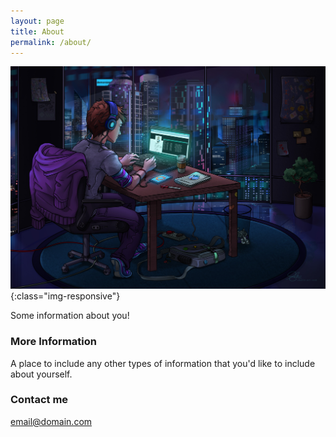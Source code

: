 ```yaml
---
layout: page
title: About
permalink: /about/
---
```


![banner](images/twfi.jpg){:class="img-responsive"}

Some information about you!

### More Information

A place to include any other types of information that you'd like to include about yourself.

### Contact me

[email@domain.com](mailto:email@domain.com)
